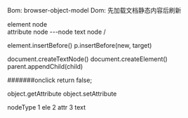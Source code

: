 Bom: browser-object-model
Dom: 先加载文档静态内容后刷新

element node     \
attribute node   ---node
text node        /

element.insertBefore()  p.insertBefore(new, target)

document.createTextNode()
document.createElement()
parent.appendChild(child)

#######onclick return false;

object.getAttribute
object.setAttribute

nodeType 1 ele   2 attr   3  text
